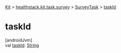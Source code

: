 
[Kit](../../../kit.html) > [healthstack.kit.task.survey](../index.html) > [SurveyTask](index.html) > [taskId](task-id.html)



# taskId



[androidJvm]\
val [taskId](task-id.html): [String](https://kotlinlang.org/api/latest/jvm/stdlib/kotlin/-string/index.html)




